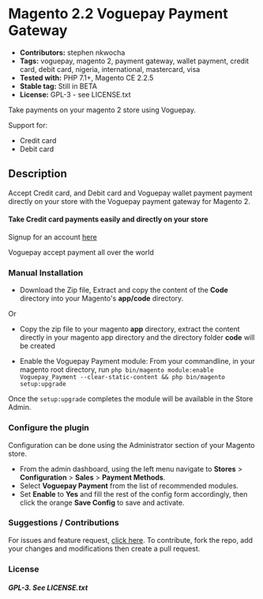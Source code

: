# Magento 2.2 Voguepay Payment Gateway

 - **Contributors:** stephen nkwocha
 - **Tags:** voguepay, magento 2, payment gateway, wallet payment, credit card, debit card, nigeria, international, mastercard, visa
 - **Tested with:** PHP 7.1+, Magento CE 2.2.5
 - **Stable tag:** Still in BETA
 - **License:** GPL-3 - see LICENSE.txt

Take payments on your magento 2 store using Voguepay.

Support for:

 - Credit card
 - Debit card


## Description

Accept Credit card, and Debit card and Voguepay wallet payment payment directly on your store with the Voguepay payment gateway for Magento 2.

#### Take Credit card payments easily and directly on your store

Signup for an account [here](https://voguepay.com)

Voguepay accept payment all over the world


### Manual Installation

*  Download the Zip file, Extract and copy the content of the __Code__ directory into your Magento's __app/code__ directory.

Or

*  Copy the zip file to your magento __app__ directory, extract the content directly in your magento app directory and the directory folder __code__ will be created

*  Enable the Voguepay Payment module:
   From your commandline, in your magento root directory, run
   ```php bin/magento module:enable Voguepay_Payment --clear-static-content && php bin/magento setup:upgrade```

Once the `setup:upgrade` completes the module will be available in the Store Admin.



### Configure the plugin

Configuration can be done using the Administrator section of your Magento store.

* From the admin dashboard, using the left menu navigate to __Stores__ > __Configuration__ > __Sales__ > __Payment Methods__.
* Select __Voguepay Payment__ from the list of recommended modules.
* Set __Enable__ to __Yes__ and fill the rest of the config form accordingly, then click the orange __Save Config__ to save and activate.

  




### Suggestions / Contributions

For issues and feature request, [click here](https://github.com/chinedustephen/voguepay-magento-2.2/issues).
To contribute, fork the repo, add your changes and modifications then create a pull request.


### License

##### GPL-3. See LICENSE.txt
